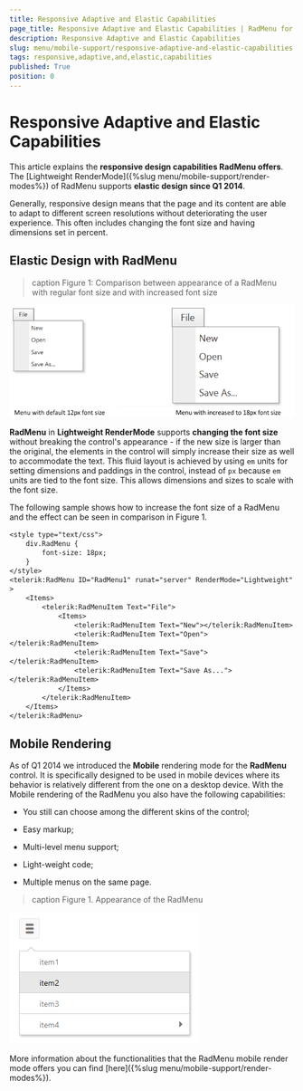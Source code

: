 ```yaml
---
title: Responsive Adaptive and Elastic Capabilities
page_title: Responsive Adaptive and Elastic Capabilities | RadMenu for ASP.NET AJAX Documentation
description: Responsive Adaptive and Elastic Capabilities
slug: menu/mobile-support/responsive-adaptive-and-elastic-capabilities
tags: responsive,adaptive,and,elastic,capabilities
published: True
position: 0
---
```


# Responsive Adaptive and Elastic Capabilities



This article explains the **responsive design capabilities RadMenu offers**. The [Lightweight RenderMode]({%slug menu/mobile-support/render-modes%}) of RadMenu supports **elastic design since Q1 2014**.

Generally, responsive design means that the page and its content are able to adapt to different screen resolutions without deteriorating the user experience. This often includes changing the font size and having dimensions set in percent.

## Elastic Design with RadMenu
>caption Figure 1: Comparison between appearance of a RadMenu with regular font size and with increased font size

![menu-elastic-capabilities](images/menu-elastic-capabilities.png)

**RadMenu** in **Lightweight RenderMode** supports **changing the font size** without breaking the control's appearance - if the new size is larger than the original, the elements in the control will simply increase their size as well to accommodate the text. This fluid layout is achieved by using `em` units for setting dimensions and paddings in the control, instead of `px` because `em` units are tied to the font size. This allows dimensions and sizes to scale with the font size.

The following sample shows how to increase the font size of a RadMenu and the effect can be seen in comparison in Figure 1.

````ASP.NET
<style type="text/css">
    div.RadMenu {
        font-size: 18px;
    }
</style>
<telerik:RadMenu ID="RadMenu1" runat="server" RenderMode="Lightweight" >
    <Items>
        <telerik:RadMenuItem Text="File">
            <Items>
                <telerik:RadMenuItem Text="New"></telerik:RadMenuItem>
                <telerik:RadMenuItem Text="Open"></telerik:RadMenuItem>
                <telerik:RadMenuItem Text="Save"></telerik:RadMenuItem>
                <telerik:RadMenuItem Text="Save As..."></telerik:RadMenuItem>
            </Items>
        </telerik:RadMenuItem>
    </Items>
</telerik:RadMenu>
````



## Mobile Rendering

As of Q1 2014 we introduced the **Mobile** rendering mode for the **RadMenu** control. It is specifically designed to be used in mobile devices where its behavior is relatively different from the one on a desktop device. With the Mobile rendering of the RadMenu you also have the following capabilities:

* You still can choose among the different skins of the control;

* Easy markup;

* Multi-level menu support;

* Light-weight code;

* Multiple menus on the same page.
>caption Figure 1. Appearance of the RadMenu

![mobile renderingappearance](images/mobile_renderingappearance.png)

More information about the functionalities that the RadMenu mobile render mode offers you can find [here]({%slug menu/mobile-support/render-modes%}).
